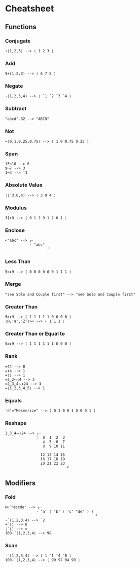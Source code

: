 # Cheatsheet

## Functions

### Conjugate

    +⟨1,2,3⟩ --> ⟨ 1 2 3 ⟩


### Add

    5+⟨1,2,3⟩ --> ⟨ 6 7 8 ⟩


### Negate

    -⟨1,2,3,4⟩ --> ⟨ ¯1 ¯2 ¯3 ¯4 ⟩


### Subtract

    "abcd"-32 --> "ABCD"


### Not

    ¬⟨0,1,0.25,0.75⟩ --> ⟨ 1 0 0.75 0.25 ⟩


### Span

    15¬10 --> 6
    9¬7 --> 3
    1¬3 --> ¯1


### Absolute Value

    |⟨¯3,0,4⟩ --> ⟨ 3 0 4 ⟩


### Modulus

    3|↕8 --> ⟨ 0 1 2 0 1 2 0 1 ⟩


### Enclose

    <"abc" --> ┌·       
               · "abc"  
                       ┘


### Less Than

    5<↕9 --> ⟨ 0 0 0 0 0 0 1 1 1 ⟩


### Merge

    "see Solo and Couple first" --> "see Solo and Couple first"


### Greater Than

    5>↕9 --> ⟨ 1 1 1 1 1 0 0 0 0 ⟩
    ⟨@,'a','Z'⟩>∞ --> ⟨ 1 1 1 ⟩


### Greater Than or Equal to

    5≥↕9 --> ⟨ 1 1 1 1 1 1 0 0 0 ⟩


### Rank

    =44 --> 0
    =↕4 --> 1
    =⟨⟩ --> 1
    =2‿2⥊↕4 --> 2
    =2‿3‿4⥊↕24 --> 3
    =⟨1‿2,3‿4‿5⟩ --> 1


### Equals

    'e'="Mesmerize" --> ⟨ 0 1 0 0 1 0 0 0 1 ⟩


### Reshape

    2‿3‿4⥊↕24 --> ┌─             
                  ╎  0  1  2  3  
                     4  5  6  7  
                     8  9 10 11  
                                 
                    12 13 14 15  
                    16 17 18 19  
                    20 21 22 23  
                                ┘


## Modifiers

### Fold

    ⋈´"abcde" --> ┌─                          
                  · 'a' ⟨ 'b' ⟨ 'c' "de" ⟩ ⟩  
                                             ┘
    -´⟨1,2,3,4⟩ --> ¯2
    +´⟨⟩ --> 0
    ⌊´⟨⟩ --> ∞
    100-´⟨1,2,3,4⟩ --> 98


### Scan

    -`⟨1,2,3,4⟩ --> ⟨ 1 ¯1 ¯4 ¯8 ⟩
    100-`⟨1,2,3,4⟩ --> ⟨ 99 97 94 90 ⟩
